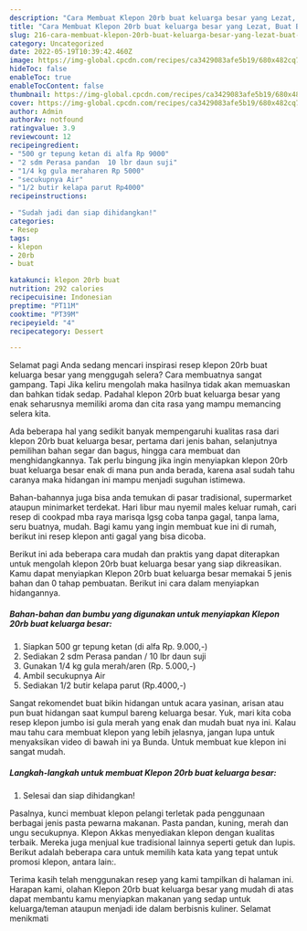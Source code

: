 ```yaml
---
description: "Cara Membuat Klepon 20rb buat keluarga besar yang Lezat, Buat Buka Puasa Lezat"
title: "Cara Membuat Klepon 20rb buat keluarga besar yang Lezat, Buat Buka Puasa Lezat"
slug: 216-cara-membuat-klepon-20rb-buat-keluarga-besar-yang-lezat-buat-buka-puasa-lezat
category: Uncategorized
date: 2022-05-19T10:39:42.460Z
image: https://img-global.cpcdn.com/recipes/ca3429083afe5b19/680x482cq70/klepon-20rb-buat-keluarga-besar-foto-resep-utama.jpg
hideToc: false
enableToc: true
enableTocContent: false
thumbnail: https://img-global.cpcdn.com/recipes/ca3429083afe5b19/680x482cq70/klepon-20rb-buat-keluarga-besar-foto-resep-utama.jpg
cover: https://img-global.cpcdn.com/recipes/ca3429083afe5b19/680x482cq70/klepon-20rb-buat-keluarga-besar-foto-resep-utama.jpg
author: Admin
authorAv: notfound
ratingvalue: 3.9
reviewcount: 12
recipeingredient:
- "500 gr tepung ketan di alfa Rp 9000"
- "2 sdm Perasa pandan  10 lbr daun suji"
- "1/4 kg gula meraharen Rp 5000"
- "secukupnya Air"
- "1/2 butir kelapa parut Rp4000"
recipeinstructions:

- "Sudah jadi dan siap dihidangkan!"
categories:
- Resep
tags:
- klepon
- 20rb
- buat

katakunci: klepon 20rb buat 
nutrition: 292 calories
recipecuisine: Indonesian
preptime: "PT11M"
cooktime: "PT39M"
recipeyield: "4"
recipecategory: Dessert

---
```



Selamat pagi Anda sedang mencari inspirasi resep klepon 20rb buat keluarga besar yang menggugah selera? Cara membuatnya sangat gampang. Tapi Jika keliru mengolah maka hasilnya tidak akan memuaskan dan bahkan tidak sedap. Padahal klepon 20rb buat keluarga besar yang enak seharusnya memiliki aroma dan cita rasa yang mampu memancing selera kita.


Ada beberapa hal yang sedikit banyak mempengaruhi kualitas rasa dari klepon 20rb buat keluarga besar, pertama dari jenis bahan, selanjutnya pemilihan bahan segar dan bagus, hingga cara membuat dan menghidangkannya. Tak perlu bingung jika ingin menyiapkan klepon 20rb buat keluarga besar enak di mana pun anda berada, karena asal sudah tahu caranya maka hidangan ini mampu menjadi suguhan istimewa.

Bahan-bahannya juga bisa anda temukan di pasar tradisional, supermarket ataupun minimarket terdekat. Hari libur mau nyemil males keluar rumah, cari resep di cookpad mba raya marisqa lgsg coba tanpa gagal, tanpa lama, seru buatnya, mudah. Bagi kamu yang ingin membuat kue ini di rumah, berikut ini resep klepon anti gagal yang bisa dicoba.


Berikut ini ada beberapa cara mudah dan praktis yang dapat diterapkan untuk mengolah klepon 20rb buat keluarga besar yang siap dikreasikan. Kamu dapat menyiapkan Klepon 20rb buat keluarga besar memakai 5 jenis bahan dan 0 tahap pembuatan. Berikut ini cara dalam menyiapkan hidangannya.

<!--inarticleads1-->

##### Bahan-bahan dan bumbu yang digunakan untuk menyiapkan Klepon 20rb buat keluarga besar:

1. Siapkan 500 gr tepung ketan (di alfa Rp. 9.000,-)
1. Sediakan 2 sdm Perasa pandan / 10 lbr daun suji
1. Gunakan 1/4 kg gula merah/aren (Rp. 5.000,-)
1. Ambil secukupnya Air
1. Sediakan 1/2 butir kelapa parut (Rp.4000,-)


Sangat rekomendet buat bikin hidangan untuk acara yasinan, arisan atau pun buat hidangan saat kumpul bareng keluarga besar. Yuk, mari kita coba resep klepon jumbo isi gula merah yang enak dan mudah buat nya ini. Kalau mau tahu cara membuat klepon yang lebih jelasnya, jangan lupa untuk menyaksikan video di bawah ini ya Bunda. Untuk membuat kue klepon ini sangat mudah. 

<!--inarticleads2-->

##### Langkah-langkah untuk membuat Klepon 20rb buat keluarga besar:


1. Selesai dan siap dihidangkan!

Pasalnya, kunci membuat klepon pelangi terletak pada penggunaan berbagai jenis pasta pewarna makanan. Pasta pandan, kuning, merah dan ungu secukupnya. Klepon Akkas menyediakan klepon dengan kualitas terbaik. Mereka juga menjual kue tradisional lainnya seperti getuk dan lupis. Berikut adalah beberapa cara untuk memilih kata kata yang tepat untuk promosi klepon, antara lain:. 

Terima kasih telah menggunakan resep yang kami tampilkan di halaman ini. Harapan kami, olahan Klepon 20rb buat keluarga besar yang mudah di atas dapat membantu kamu menyiapkan makanan yang sedap untuk keluarga/teman ataupun menjadi ide dalam berbisnis kuliner. Selamat menikmati
